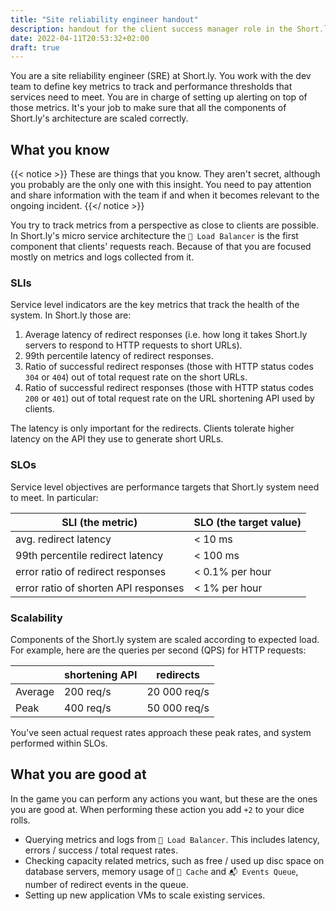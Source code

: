 ```yaml
---
title: "Site reliability engineer handout"
description: handout for the client success manager role in the Short.ly scenario
date: 2022-04-11T20:53:32+02:00
draft: true
---
```


You are a site reliability engineer (SRE) at Short.ly. You work with the dev team to define key metrics to track and performance thresholds that services need to meet. You are in charge of setting up alerting on top of those metrics. It's your job to make sure that all the components of Short.ly's architecture are scaled correctly.
<!--more-->

## What you know

{{< notice >}}
These are things that you know. They aren't secret, although you probably are the only one with this insight. You need to pay attention and share information with the team if and when it becomes relevant to the ongoing incident.
{{</ notice >}}

You try to track metrics from a perspective as close to clients are possible. In Short.ly's micro service architecture the `📣️ Load Balancer` is the first component that clients' requests reach. Because of that you are focused mostly on metrics and logs collected from it.

### SLIs

Service level indicators are the key metrics that track the health of the system. In Short.ly those are:

1. Average latency of redirect responses (i.e. how long it takes Short.ly servers to respond to HTTP requests to short URLs).
1. 99th percentile latency of redirect responses.
1. Ratio of successful redirect responses (those with HTTP status codes `304` or `404`) out of total request rate on the short URLs.
1. Ratio of successful redirect responses (those with HTTP status codes `200` or `401`) out of total request rate on the URL shortening API used by clients.

The latency is only important for the redirects. Clients tolerate higher latency on the API they use to generate short URLs.

### SLOs

Service level objectives are performance targets that Short.ly system need to meet. In particular:

| SLI (the metric)                     | SLO (the target value) |
|--------------------------------------|------------------------|
| avg. redirect latency                | < 10 ms                |
| 99th percentile redirect latency     | < 100 ms               |
| error ratio of redirect responses    | < 0.1% per hour        |
| error ratio of shorten API responses | < 1% per hour          |

### Scalability

Components of the Short.ly system are scaled according to expected load. For example, here are the queries per second (QPS) for HTTP requests:

|         | shortening API | redirects    |
|---------|----------------|--------------|
| Average | 200 req/s      | 20 000 req/s |
| Peak    | 400 req/s      | 50 000 req/s |

You've seen actual request rates approach these peak rates, and system performed within SLOs.

## What you are good at

In the game you can perform any actions you want, but these are the ones you are good at. When performing these action you add `+2` to your dice rolls.

* Querying metrics and logs from `📣️ Load Balancer`. This includes latency, errors / success / total request rates.
* Checking capacity related metrics, such as free / used up disc space on database servers, memory usage of `🔗️ Cache` and `📬️ Events Queue`, number of redirect events in the queue.
* Setting up new application VMs to scale existing services.
